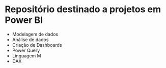 # Repositório destinado a projetos em Power BI

* Modelagem de dados
* Análise de dados
* Criação de Dashboards
* Power Query
* Linguagem M
* DAX
